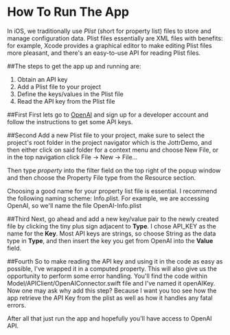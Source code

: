 #  How To Run The App

In iOS, we traditionally use *Plist* (short for property list) files to store and manage configuration data. Plist files 
essentially are XML files with benefits: for example, Xcode provides a graphical editor to make editing Plist files more 
pleasant, and there's an easy-to-use API for reading Plist files.

##The steps to get the app up and running are:
1. Obtain an API key
2. Add a Plist file to your project
3. Define the keys/values in the Plist file
4. Read the API key from the Plist file

##First
First lets go to [OpenAI](https://www.openai.com) and sign up for a developer account and follow the instructions to get 
some API keys.

##Second
Add a new Plist file to your project, make sure to select the project's root folder in the project navigator which is 
the JottrDemo, and then either click on said folder for a context menu and choose New File, or in the top navigation click 
File -> New -> File...

Then type *property* into the filter field on the top right of the popup window and then choose the Property File type from 
the Resource section.

Choosing a good name for your property list file is essential. I recommend the following naming scheme: <name of the 
API>Info.plist. For example, we are accessing OpenAI, so we'll name the file OpenAI-Info.plist

##Third
Next, go ahead and add a new key/value pair to the newly created file by clicking the tiny plus sign adjacent to **Type**. 
I chose API_KEY as the name for the **Key**. Most API keys are strings, so choose String as the data type in **Type**, and 
then insert the key you get from OpenAI into the **Value** field.

##Fourth
So to make reading the API key and using it in the code as easy as possible, I've wrapped it in a computed property. This 
will also give us the opportunity to perform some error handling. You'll find the code within 
Model/APIClient/OpenAIConnector.swift file and I've named it openAIKey. 
Now one may ask why add this step? Because I want you too see how the app retrieve the API Key from the plist as well as how 
it handles any fatal errors.

After all that just run the app and hopefully you'll have access to OpenAI API.
